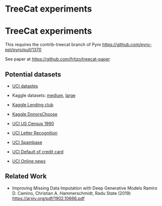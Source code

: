 # TreeCat experiments
# TreeCat experiments

This requires the contrib-treecat branch of Pyro
https://github.com/pyro-ppl/pyro/pull/1370

See paper at
https://github.com/fritzo/treecat-paper

## Potential datasets

- [UCI datastes](https://archive.ics.uci.edu/ml/datasets.php)
- Kaggle datasets:
  [medium](https://www.kaggle.com/datasets?sortBy=votes&group=public&page=1&pageSize=20&size=medium&filetype=all&license=all),
  [large](https://www.kaggle.com/datasets?sortBy=votes&group=public&page=1&pageSize=20&size=large&filetype=all&license=all)

- [Kaggle Lending club](https://www.kaggle.com/wendykan/lending-club-loan-data)
- [Kaggle DonorsChoose](https://www.kaggle.com/donorschoose/io#Donors.csv)
- [UCI US Census 1990](https://archive.ics.uci.edu/ml/datasets/US+Census+Data+%281990%29)
- [UCI Letter Recognition](https://archive.ics.uci.edu/ml/datasets/Letter+Recognition)
- [UCI Spambase](https://archive.ics.uci.edu/ml/datasets/Spambase)
- [UCI Default of credit card](https://archive.ics.uci.edu/ml/datasets/default+of+credit+card+clients)
- [UCI Online news](https://archive.ics.uci.edu/ml/datasets/Online+News+Popularity)

## Related Work

- Improving Missing Data Imputation with Deep Generative Models
  Ramiro D. Camino, Christian A. Hammerschmidt, Radu State (2019)
  https://arxiv.org/pdf/1902.10666.pdf
